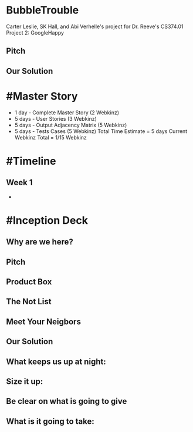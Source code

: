 # BubbleTrouble
Carter Leslie, SK Hall, and Abi Verhelle's project for Dr. Reeve's CS374.01 Project 2: GoogleHappy

Pitch
---------

Our Solution
---------

#Master Story
==============

* 1 day - Complete Master Story (2 Webkinz)
* 5 days - User Stories (3 Webkinz)
* 5 days - Output Adjacency Matrix (5 Webkinz)
* 5 days - Tests Cases (5 Webkinz)
Total Time Estimate = 5 days
Current Webkinz Total = 1/15 Webkinz

#Timeline
==========

Week 1
----------
* 

#Inception Deck
================

Why are we here? 
------------

Pitch
---------


Product Box
-------


The Not List
------

Meet Your Neigbors
---

Our Solution
---------

What keeps us up at night:
----


Size it up: 
---

Be clear on what is going to give
---

What is it going to take:
---
